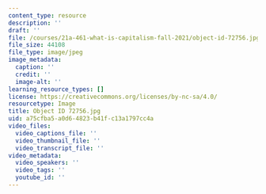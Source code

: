 ```yaml
---
content_type: resource
description: ''
draft: ''
file: /courses/21a-461-what-is-capitalism-fall-2021/object-id-72756.jpg
file_size: 44108
file_type: image/jpeg
image_metadata:
  caption: ''
  credit: ''
  image-alt: ''
learning_resource_types: []
license: https://creativecommons.org/licenses/by-nc-sa/4.0/
resourcetype: Image
title: Object ID 72756.jpg
uid: a75cfba5-a0d6-4823-b41f-c13a1797cc4a
video_files:
  video_captions_file: ''
  video_thumbnail_file: ''
  video_transcript_file: ''
video_metadata:
  video_speakers: ''
  video_tags: ''
  youtube_id: ''
---
```

